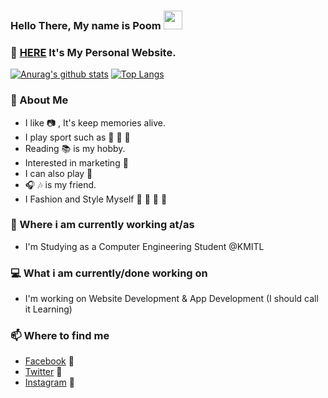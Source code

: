 ### Hello There, My name is Poom <img src="https://raw.githubusercontent.com/MartinHeinz/MartinHeinz/master/wave.gif" width="30px">
### :bell: [HERE](https://poompong-b.github.io/gh-pages/)   It's My Personal Website.


[![Anurag's github stats](https://github-readme-stats.vercel.app/api?username=Poompong-b&show_icons=true&theme=graywhite)](https://github.com/anuraghazra/github-readme-stats)
[![Top Langs](https://github-readme-stats.vercel.app/api/top-langs/?username=Poompong-b&layout=compact&theme=graywhite)](https://github.com/anuraghazra/github-readme-stats)


### :flags: About Me
- I like :camera: , It's keep memories alive.
- I play sport such as :basketball: :8ball: :bicyclist: 
- Reading :books: is my hobby.
- Interested in marketing :money_with_wings: 
- I can also play :guitar: 
- :headphones: :notes: is my friend.
- I Fashion and Style Myself :tophat: :necktie: :jeans: :shoe:

### 💼 Where i am currently working at/as
- I'm Studying as a Computer Engineering Student @KMITL

### 💻 What i am currently/done working on
- I'm working on Website Development & App Development (I should call it Learning)

### 📫 Where to find me
- [Facebook](https://www.facebook.com/leon.kanade/) 📌
- [Twitter](https://twitter.com/PPhoompong) 📌
- [Instagram](https://www.instagram.com/poomm.b/) 📌

